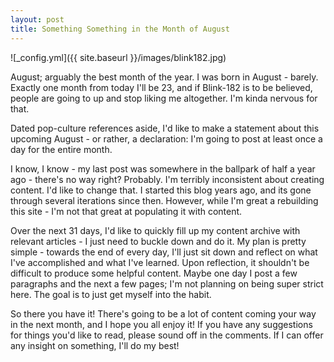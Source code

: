 ```yaml
---
layout: post
title: Something Something in the Month of August
---
```


![_config.yml]({{ site.baseurl }}/images/blink182.jpg)

August; arguably the best month of the year. I was born in August - barely. Exactly one month from today I'll be 23, and if Blink-182 is to be believed, people are going to up and stop liking me altogether. I'm kinda nervous for that.

Dated pop-culture references aside, I'd like to make a statement about this upcoming August - or rather, a declaration: I'm going to post at least once a day for the entire month.

I know, I know - my last post was somewhere in the ballpark of half a year ago - there's no way right? Probably. I'm terribly inconsistent about creating content. I'd like to change that. I started this blog years ago, and its gone through several iterations since then. However, while I'm great a rebuilding this site - I'm not that great at populating it with content. 

Over the next 31 days, I'd like to quickly fill up my content archive with relevant articles - I just need to buckle down and do it. My plan is pretty simple - towards the end of every day, I'll just sit down and reflect on what I've accomplished and what I've learned. Upon reflection, it shouldn't be difficult to produce some helpful content. Maybe one day I post a few paragraphs and the next a few pages; I'm not planning on being super strict here. The goal is to just get myself into the habit. 

So there you have it! There's going to be a lot of content coming your way in the next month, and I hope you all enjoy it! If you have any suggestions for things you'd like to read, please sound off in the comments. If I can offer any insight on something, I'll do my best!